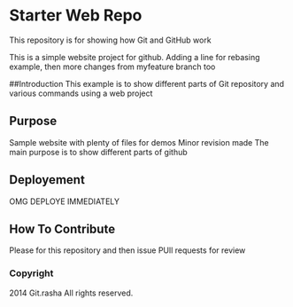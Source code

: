 # Starter Web Repo

This repository is for showing how Git and GitHub work

This is a simple website project for github. Adding a line for rebasing example, then more changes from myfeature branch too

##Introduction
This example is to show different parts of Git repository and various commands using a web project

## Purpose

Sample website with plenty of files for demos
Minor revision made
The main purpose is to show different parts of github

## Deployement
OMG DEPLOYE IMMEDIATELY
## How To Contribute
Please for this repository and then issue PUll requests for review

### Copyright

2014 Git.rasha All rights reserved.